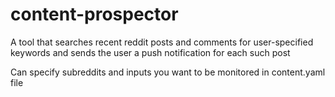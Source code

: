 # content-prospector
A tool that searches recent reddit posts and comments for user-specified keywords and sends the user a push notification for each such post

Can specify subreddits and inputs you want to be monitored in content.yaml file
